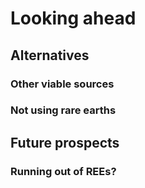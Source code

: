 <!--
- Looking ahead
    - What are the alternatives?
        - Other viable sources?
        - Not using rare earths?
    - What are the future prospects?
        - Running out of REEs?
-->

# Looking ahead

## Alternatives

### Other viable sources

### Not using rare earths

## Future prospects

### Running out of REEs?

